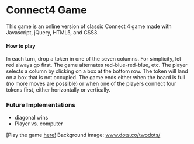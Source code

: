 # Connect4 Game

This game is an online version of classic Connect 4 game made with Javascript, jQuery, HTML5, and CSS3.

#### How to play
In each turn, drop a token in one of the seven columns. For simplicity, let red always go first.  The game alternates red-blue-red-blue, etc. The player selects a column by clicking on a box at the bottom row.  The token will land on a box that is not occupied.
The game ends either when the board is full (no more moves are possible) or when one of the players connect four tokens first, either horizontally or vertically.

### Future Implementations

* diagonal wins
* Player vs. computer

[Play the game [here!](https://sanazjamloo.github.io/project1/)
Background image: www.dots.co/twodots/
